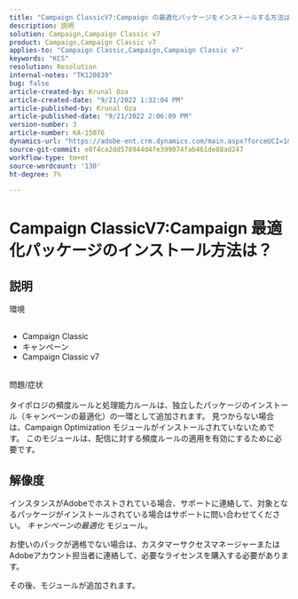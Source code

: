 ```yaml
---
title: "Campaign ClassicV7:Campaign の最適化パッケージをインストールする方法は？"
description: 説明
solution: Campaign,Campaign Classic v7
product: Campaign,Campaign Classic v7
applies-to: "Campaign Classic,Campaign,Campaign Classic v7"
keywords: "KCS"
resolution: Resolution
internal-notes: "TK120839"
bug: false
article-created-by: Krunal Oza
article-created-date: "9/21/2022 1:32:04 PM"
article-published-by: Krunal Oza
article-published-date: "9/21/2022 2:06:09 PM"
version-number: 3
article-number: KA-15076
dynamics-url: "https://adobe-ent.crm.dynamics.com/main.aspx?forceUCI=1&pagetype=entityrecord&etn=knowledgearticle&id=cd0be1c4-b139-ed11-9db0-0022480867bd"
source-git-commit: e8f4ca2dd578944d4fe399074fab461de88ad247
workflow-type: tm+mt
source-wordcount: '130'
ht-degree: 7%

---
```


# Campaign ClassicV7:Campaign 最適化パッケージのインストール方法は？

## 説明

環境<br><br>
- Campaign Classic
- キャンペーン
- Campaign Classic v7


<br>問題/症状<br><br>
タイポロジの頻度ルールと処理能力ルールは、独立したパッケージのインストール（キャンペーンの最適化）の一環として追加されます。 見つからない場合は、Campaign Optimization モジュールがインストールされていないためです。
このモジュールは、配信に対する頻度ルールの適用を有効にするために必要です。


## 解像度


インスタンスがAdobeでホストされている場合、サポートに連絡して、対象となるパッケージがインストールされている場合はサポートに問い合わせてください。 *キャンペーンの最適化* モジュール。

お使いのパックが適格でない場合は、カスタマーサクセスマネージャーまたはAdobeアカウント担当者に連絡して、必要なライセンスを購入する必要があります。

その後、モジュールが追加されます。
